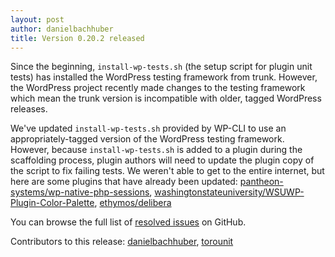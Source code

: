 ```yaml
---
layout: post
author: danielbachhuber
title: Version 0.20.2 released
---
```


Since the beginning, `install-wp-tests.sh` (the setup script for plugin unit tests) has installed the WordPress testing framework from trunk. However, the WordPress project recently made changes to the testing framework which mean the trunk version is incompatible with older, tagged WordPress releases.

We've updated `install-wp-tests.sh` provided by WP-CLI to use an appropriately-tagged version of the WordPress testing framework. However, because `install-wp-tests.sh` is added to a plugin during the scaffolding process, plugin authors will need to update the plugin copy of the script to fix failing tests. We weren't able to get to the entire internet, but here are some plugins that have already been updated: [pantheon-systems/wp-native-php-sessions](https://github.com/pantheon-systems/wp-native-php-sessions/pull/20), [washingtonstateuniversity/WSUWP-Plugin-Color-Palette](https://github.com/washingtonstateuniversity/WSUWP-Plugin-Color-Palette/pull/5), [ethymos/delibera](https://github.com/ethymos/delibera/pull/45)

You can browse the full list of [resolved issues](https://github.com/wp-cli/wp-cli/issues?q=is%3Aclosed+milestone%3A0.20.2) on GitHub.

Contributors to this release: [danielbachhuber](https://github.com/danielbachhuber), [torounit](https://github.com/torounit)
